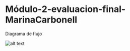 # Módulo-2-evaluacion-final-MarinaCarbonell

Diagrama de flujo

![alt text](https://github.com/Adalab/modulo-2-evaluacion-final-MarinaCarbonell/blob/master/src/images/diagrama.jpg)
